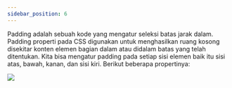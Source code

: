 ```yaml
---
sidebar_position: 6
---
```



Padding adalah sebuah kode yang mengatur seleksi batas jarak dalam. Padding properti pada CSS digunakan untuk menghasilkan ruang kosong disekitar konten elemen bagian dalam atau didalam batas yang telah ditentukan. Kita bisa mengatur padding pada setiap sisi elemen baik itu sisi atas, bawah, kanan, dan sisi kiri. Berikut beberapa propertinya:

**![](https://lh7-us.googleusercontent.com/docsz/AD_4nXfHWoBehDywDW14K8PlCp9qfTVB1jLJEgj3ikzF4lc7avsMOsrUDiitKUSkLOe7KKcAv3iraLs8cAEjfHB4QJ6NCHI85i8uTawcoHtFyubmW0pwwkilGZoo1uuZ2-iHYdzU2WoBpmvOC960b11Yd5sa7nyn?key=zkfcSBcOx-GrHFqZQ896rA)**


